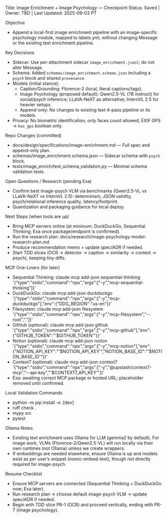 Title: Image Enrichment + Image Psychology — Checkpoint
Status: Saved | Owner: TBD | Last Updated: 2025-09-03 PT

Objective
- Append a local-first image enrichment pipeline with an image-specific psychology module, mapped to labels.yml, without changing Message or the existing text enrichment pipeline.

Key Decisions
- Sidecar: Use per-attachment sidecar `image_enrichment.jsonl`; do not alter Message.
- Schema: Added `schemas/image_enrichment.schema.json` including a `psych` block and shared `provenance`.
- Models (initial stance):
  - Caption/Grounding: Florence-2 (local, literal captions/tags).
  - Image Psychology (proposed default): Qwen2.5-VL (7B instruct) for social/psych inference; LLaVA-NeXT as alternative; InternVL 2.5 for heavier setups.
  - Append-only: No changes to existing text 4-pass pipeline or its models.
- Privacy: No biometric identification; only faces.count allowed; EXIF GPS → `has_gps` boolean only.

Repo Changes (committed)
- docs/design/specifications/image-enrichment.md — Full spec and append-only plan.
- schemas/image_enrichment.schema.json — Sidecar schema with `psych` block.
- tests/image_enrich/test_schema_validation.py — Minimal schema validation tests.

Open Questions / Research (pending Exa)
- Confirm best image-psych VLM via benchmarks (Qwen2.5-VL vs LLaVA-NeXT vs InternVL 2.5): determinism, JSON validity, psych/relational inference quality, latency/footprint.
- Quantization and packaging guidance for local deploy.

Next Steps (when tools are up)
- Bring MCP servers online (at minimum: DuckDuckGo, Sequential Thinking; Exa once package/endpoint is confirmed).
- Run the research plan: docs/research/image-psychology-model-research-plan.md
- Produce recommendation memo + update spec/ADR if needed.
- Start TDD slices (OCR → detector → caption → similarity → context → psych), keeping tiny diffs.

MCP One-Liners (for later)
- Sequential Thinking:
  claude mcp add-json sequential-thinking '{"type":"stdio","command":"npx","args":["-y","mcp-sequential-thinking"]}'
- DuckDuckGo:
  claude mcp add-json duckduckgo '{"type":"stdio","command":"npx","args":["-y","mcp-duckduckgo"],"env":{"DDG_REGION":"us-en"}}'
- Filesystem:
  claude mcp add-json filesystem '{"type":"stdio","command":"npx","args":["-y","mcp-filesystem","--root","."]}'
- GitHub (optional):
  claude mcp add-json github '{"type":"stdio","command":"npx","args":["-y","mcp-github"],"env":{"GITHUB_TOKEN":"'$GITHUB_TOKEN'"}}'
- Notion (optional):
  claude mcp add-json notion '{"type":"stdio","command":"npx","args":["-y","mcp-notion"],"env":{"NOTION_API_KEY":"'$NOTION_API_KEY'","NOTION_BASE_ID":"'$NOTION_BASE_ID'"}}'
- Context7 (optional):
  claude mcp add-json context7 '{"type":"stdio","command":"npx","args":["-y","@upstash/context7-mcp","--api-key","'$CONTEXT7_API_KEY'"]}'
- Exa: awaiting correct MCP package or hosted URL; placeholder removed until confirmed.

Local Validation Commands
- python -m pip install -e .[dev]
- ruff check .
- mypy src
- pytest

Ollama Notes
- Existing text enrichment uses Ollama for LLM (gemma2 by default). For image work, VLMs (Florence-2/Qwen2.5-VL) will run locally via their own runtimes (not Ollama) unless we create wrappers.
- If embeddings are needed elsewhere, ensure Ollama is up and models exist as per user’s snippet (nomic-embed-text), though not directly required for image-psych.

Resume Checklist
- Ensure MCP servers are connected (Sequential Thinking + DuckDuckGo now; Exa later).
- Run research plan → choose default image-psych VLM → update spec/ADR if needed.
- Begin with TDD slice PR-1 (OCR) and proceed vertically, ending with PR-7 (image psychology).
